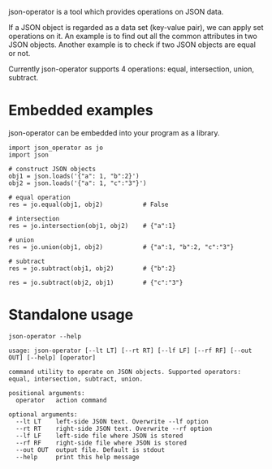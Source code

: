  json-operator is a tool which provides operations on JSON data.

If a JSON object is regarded as a data set (key-value pair), we can apply set operations on it. An example is to find out all the common attributes in two JSON objects.
Another example is to check if two JSON objects are equal or not.

Currently json-operator supports 4 operations: equal, intersection, union, subtract.

<!-- more -->

# Embedded examples

json-operator can be embedded into your program as a library.

```examples
import json_operator as jo
import json

# construct JSON objects
obj1 = json.loads('{"a": 1, "b":2}')
obj2 = json.loads('{"a": 1, "c":"3"}')

# equal operation
res = jo.equal(obj1, obj2)           # False

# intersection
res = jo.intersection(obj1, obj2)    # {"a":1}

# union
res = jo.union(obj1, obj2)           # {"a":1, "b":2, "c":"3"}

# subtract
res = jo.subtract(obj1, obj2)        # {"b":2}

res = jo.subtract(obj2, obj1)        # {"c":"3"}
```

# Standalone usage

```commandline
json-operator --help

usage: json-operator [--lt LT] [--rt RT] [--lf LF] [--rf RF] [--out OUT] [--help] [operator]

command utility to operate on JSON objects. Supported operators: equal, intersection, subtract, union.

positional arguments:
  operator   action command

optional arguments:
  --lt LT    left-side JSON text. Overwrite --lf option
  --rt RT    right-side JSON text. Overwrite --rf option
  --lf LF    left-side file where JSON is stored
  --rf RF    right-side file where JSON is stored
  --out OUT  output file. Default is stdout
  --help     print this help message
```

